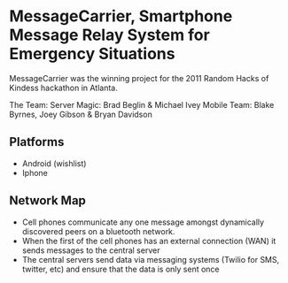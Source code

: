 # MessageCarrier, Smartphone Message Relay System for Emergency Situations

MessageCarrier was the winning project for the 2011 Random Hacks of Kindess hackathon in Atlanta.

The Team:
Server Magic: Brad Beglin & Michael Ivey
Mobile Team: Blake Byrnes, Joey Gibson & Bryan Davidson

## Platforms
- Android (wishlist)
- Iphone

## Network Map
- Cell phones communicate any one message amongst dynamically discovered peers on a bluetooth network.
- When the first of the cell phones has an external connection (WAN) it sends messages to the central server
- The central servers send data via messaging systems (Twilio for SMS, twitter, etc) and ensure that the data is only sent once 

